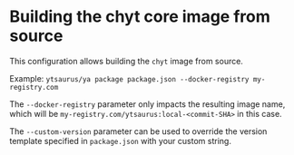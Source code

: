 # Building the chyt core image from source

This configuration allows building the `chyt` image from source.

Example: `ytsaurus/ya package package.json --docker-registry my-registry.com`

The `--docker-registry` parameter only impacts the resulting image name, which will be `my-registry.com/ytsaurus:local-<commit-SHA>` in this case.

The `--custom-version` parameter can be used to override the version template specified in `package.json` with your custom string.
